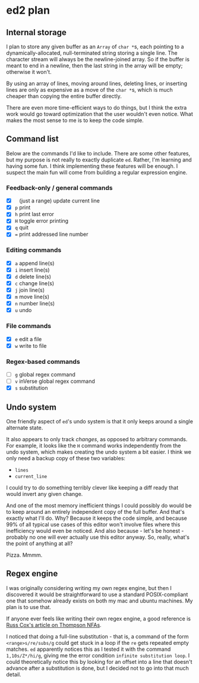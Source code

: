 # ed2 plan

## Internal storage

I plan to store any given buffer as an `Array` of `char *`s,
each pointing to a dynamically-allocated, null-terminated
string storing a single line.
The character stream will always be the newline-joined
array. So if the buffer is meant to end in a newline, then the
last string in the array will be empty; otherwise it won't.

By using an array of lines, moving around lines, deleting lines, or inserting
lines are only as expensive as a move of the `char *`s, which
is much cheaper than copying the entire buffer directly.

There are even more time-efficient ways to do things,
but I think the
extra work would go toward optimization that the user wouldn't
even notice. What makes the most sense to me is to
keep the code simple.

## Command list

Below are the commands I'd like to include.
There are some other features, but my purpose is not really to exactly duplicate
`ed`. Rather, I'm learning and having some fun. I think implementing these
features will be enough. I suspect the main fun will come from building a
regular expression engine.

### Feedback-only / general commands

- [x] ` ` (just a range) update current line
- [x] `p` print
- [x] `h` print last error
- [x] `H` toggle error printing
- [x] `q` quit
- [x] `=` print addressed line number

### Editing commands

- [x] `a` append line(s)
- [x] `i` insert line(s)
- [x] `d` delete line(s)
- [x] `c` change line(s)
- [x] `j` join line(s)
- [x] `m` move line(s)
- [x] `n` number line(s)
- [x] `u` undo

### File commands

- [x] `e` edit a file
- [x] `w` write to file

### Regex-based commands

- [ ] `g` global regex command
- [ ] `v` inVerse global regex command
- [x] `s` substitution

## Undo system

One friendly aspect of `ed`'s undo system is that it only keeps around a single
alternate state.

It also appears to only track *changes*, as opposed to arbitrary commands. For
example, it looks like the `H` command works independently from the undo system,
which makes creating the undo system a bit easier. I think we only need a backup
copy of these two variables:

 * `lines`
 * `current_line`

I could try to do something terribly clever like keeping a diff ready that would
invert any given change.

And one of the most memory inefficient things I could
possibly do would be to keep around an entirely independent copy of the full
buffer. And that's exactly what I'll do. Why? Because it keeps the code simple,
and because 99% of all typical use cases of this editor won't involve files
where this inefficiency would even be noticed. And also because - let's be
honest - probably no one will ever actually use this editor anyway. So, really,
what's the point of anything at all?

Pizza. Mmmm.

## Regex engine

I was originally considering writing my own regex engine, but then I discovered
it would be straightforward to use a standard POSIX-compliant one that somehow
already exists on both my mac and ubuntu machines. My plan is to use that.

If anyone ever feels like writing their own regex engine, a good reference is
[Russ Cox's article on Thompson
NFAs](https://swtch.com/~rsc/regexp/regexp1.html).

I noticed that doing a full-line substitution - that is, a command of the form
`<range>s/re/subs/g` could get stuck in a loop if the `re` gets repeated empty
matches. `ed` apparently notices this as I tested it with the command
`1,10s/Z*/hi/g`, giving me the error condition `infinite substitution loop`.
I could theoretically notice this by looking for an offset into a line that
doesn't advance after a substitution is done, but I decided not to go into that
much detail.
